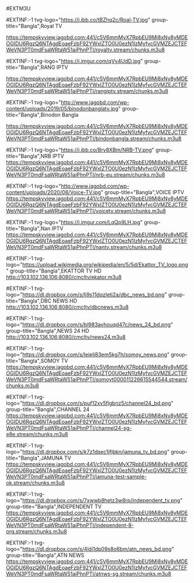 #EXTM3U

#EXTINF:-1 tvg-logo="https://i.ibb.co/tBZhq2c/Roal-TV.jpg" group-title="Bangla",Royal TV

https://tempskyview.jagobd.com:441/c5V6mmMyX7RpbEU9Mi8xNy8yMDEOGIDU6RgzQ6NTAgdEoaeFzbF92YWxIZTO0U0ezN1IzMyfvcGVMZEJCTEFWeVN3PT0mdFsaWRtaW51aiPhnPTI/royaltv.stream/chunks.m3u8

#EXTINF:-1 tvg-logo="https://i.imgur.com/qVy4UdD.jpg" group-title="Bangla",RANG IPTV

https://tempskyview.jagobd.com:441/c5V6mmMyX7RpbEU9Mi8xNy8yMDEOGIDU6RgzQ6NTAgdEoaeFzbF92YWxIZTO0U0ezN1IzMyfvcGVMZEJCTEFWeVN3PT0mdFsaWRtaW51aiPhnPTI/rangiptv.stream/chunks.m3u8

#EXTINF:-1 tvg-logo="http://www.jagobd.com/wp-content/uploads/2019/05/binodonbanglatv.jpg" group-title="Bangla",Binodon Bangla 

https://tempskyview.jagobd.com:441/c5V6mmMyX7RpbEU9Mi8xNy8yMDEOGIDU6RgzQ6NTAgdEoaeFzbF92YWxIZTO0U0ezN1IzMyfvcGVMZEJCTEFWeVN3PT0mdFsaWRtaW51aiPhnPTI/bindonbangla.stream/chunks.m3u8

#EXTINF:-1 tvg-logo="https://i.ibb.co/Brv8XBm/NRB-TV.png" group-title="Bangla",NRB IPTV
https://tempskyview.jagobd.com:441/c5V6mmMyX7RpbEU9Mi8xNy8yMDEOGIDU6RgzQ6NTAgdEoaeFzbF92YWxIZTO0U0ezN1IzMyfvcGVMZEJCTEFWeVN3PT0mdFsaWRtaW51aiPhnPTI/nrb-eu.stream/chunks.m3u8


#EXTINF:-1 tvg-logo="http://www.jagobd.com/wp-content/uploads/2020/08/Voice-TV.jpg" group-title="Bangla",VOICE IPTV
https://tempskyview.jagobd.com:441/c5V6mmMyX7RpbEU9Mi8xNy8yMDEOGIDU6RgzQ6NTAgdEoaeFzbF92YWxIZTO0U0ezN1IzMyfvcGVMZEJCTEFWeVN3PT0mdFsaWRtaW51aiPhnPTI/voicetv.stream/chunks.m3u8


#EXTINF:-1 tvg-logo="https://i.imgur.com/LqQp9LH.jpg" group-title="Bangla",Nan IPTV
https://tempskyview.jagobd.com:441/c5V6mmMyX7RpbEU9Mi8xNy8yMDEOGIDU6RgzQ6NTAgdEoaeFzbF92YWxIZTO0U0ezN1IzMyfvcGVMZEJCTEFWeVN3PT0mdFsaWRtaW51aiPhnPTI/nantv.stream/chunks.m3u8


#EXTINF:-1 tvg-logo="https://upload.wikimedia.org/wikipedia/en/5/5d/Ekattor_TV_logo.png" group-title="Bangla",EKATTOR TV HD
http://103.102.136.106:8080/cmcltv/ekator.m3u8

#EXTINF:-1 tvg-logo="https://dl.dropbox.com/s/lj9s11dqzleti2a/dbc_news_bd.png" group-title="Bangla",DBC NEWS HD
http://103.102.136.106:8080/cmcltv/dbcnews.m3u8



#EXTINF:-1 tvg-logo="https://dl.dropbox.com/s/bl983avhouqd47c/news_24_bd.png" group-title="Bangla",NEWS 24 HD
http://103.102.136.106:8080/cmcltv/news24.m3u8


#EXTINF:-1 tvg-logo="https://dl.dropbox.com/s/leielj83em5kg7h/somoy_news.png" group-title="Bangla",SOMOY TV
https://tempskyview.jagobd.com:441/c5V6mmMyX7RpbEU9Mi8xNy8yMDEOGIDU6RgzQ6NTAgdEoaeFzbF92YWxIZTO0U0ezN1IzMyfvcGVMZEJCTEFWeVN3PT0mdFsaWRtaW51aiPhnPTI/somoyt000011226615544544.stream/chunks.m3u8


#EXTINF:-1 tvg-logo="https://dl.dropbox.com/s/puf12xv5flgbnz5/channel24_bd.png" group-title="Bangla",CHANNEL 24
https://tempskyview.jagobd.com:441/c5V6mmMyX7RpbEU9Mi8xNy8yMDEOGIDU6RgzQ6NTAgdEoaeFzbF92YWxIZTO0U0ezN1IzMyfvcGVMZEJCTEFWeVN3PT0mdFsaWRtaW51aiPhnPTI/channel24-sg-e8e.stream/chunks.m3u8



#EXTINF:-1 tvg-logo="https://dl.dropbox.com/s/k7z1dsec1jfjbkn/jamuna_tv_bd.png" group-title="Bangla",JAMUNA TV
https://tempskyview.jagobd.com:441/c5V6mmMyX7RpbEU9Mi8xNy8yMDEOGIDU6RgzQ6NTAgdEoaeFzbF92YWxIZTO0U0ezN1IzMyfvcGVMZEJCTEFWeVN3PT0mdFsaWRtaW51aiPhnPTI/jamuna-test-sample-ok.stream/chunks.m3u8



#EXTINF:-1 tvg-logo="https://dl.dropbox.com/s/7xwwb8hetz3w8rp/independent_tv.png" group-title="Bangla",INDEPENDENT TV
https://tempskyview.jagobd.com:441/c5V6mmMyX7RpbEU9Mi8xNy8yMDEOGIDU6RgzQ6NTAgdEoaeFzbF92YWxIZTO0U0ezN1IzMyfvcGVMZEJCTEFWeVN3PT0mdFsaWRtaW51aiPhnPTI/independent-8-org.stream/chunks.m3u8


#EXTINF:-1 tvg-logo="https://dl.dropbox.com/s/4ldi1dp09s8o6bm/atn_news_bd.png" group-title="Bangla",ATN NEWS
https://tempskyview.jagobd.com:441/c5V6mmMyX7RpbEU9Mi8xNy8yMDEOGIDU6RgzQ6NTAgdEoaeFzbF92YWxIZTO0U0ezN1IzMyfvcGVMZEJCTEFWeVN3PT0mdFsaWRtaW51aiPhnPTI/atnws-sg.stream/chunks.m3u8
















